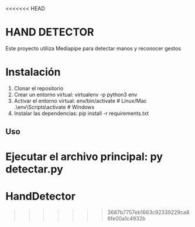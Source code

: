 <<<<<<< HEAD
# HAND DETECTOR

Este proyecto utiliza Mediapipe para detectar manos y reconocer gestos

# Instalación
1. Clonar el repositorio 
2. Crear un entorno virtual: virtualenv -p python3 env
3. Activar el entorno virtual: env/bin/activate # Linux/Mac .\env\Scripts\activate # Windows
4. Instalar las dependencias: pip install -r requirements.txt

## Uso
Ejecutar el archivo principal: py detectar.py
=======
# HandDetector
>>>>>>> 3687b7757eb1663c92339229ca86fe00a1c4932b

